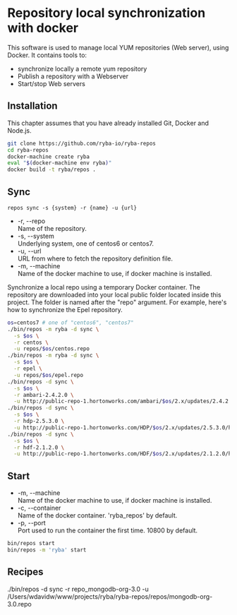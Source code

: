 
# Repository local synchronization with docker

This software is used to manage local YUM repositories (Web server), using
Docker. It contains tools to:   

*   synchronize locally a remote yum repository
*   Publish a repository with a Webserver
*   Start/stop Web servers

## Installation

This chapter assumes that you have already installed Git, Docker and Node.js.

```bash
git clone https://github.com/ryba-io/ryba-repos
cd ryba-repos
docker-machine create ryba
eval "$(docker-machine env ryba)"
docker build -t ryba/repos .
```

## Sync

`repos sync -s {system} -r {name} -u {url}`

*   -r, --repo   
    Name of the repository.   
*   -s, --system   
    Underlying system, one of centos6 or centos7.   
*   -u, --url   
    URL from where to fetch the repository definition file.   
*   -m, --machine   
    Name of the docker machine to use, if docker machine is installed.

Synchronize a local repo using a temporary Docker container. The repository are
downloaded into your local public folder located inside this project. The
folder is named after the "repo" argument. For example, here's how to
synchronize the Epel repository.

```bash
os=centos7 # one of "centos6", "centos7"
./bin/repos -m ryba -d sync \
  -s $os \
  -r centos \
  -u repos/$os/centos.repo
./bin/repos -m ryba -d sync \
  -s $os \
  -r epel \
  -u repos/$os/epel.repo
./bin/repos -d sync \
  -s $os \
  -r ambari-2.4.2.0 \
  -u http://public-repo-1.hortonworks.com/ambari/$os/2.x/updates/2.4.2.0/ambari.repo
./bin/repos -d sync \
  -s $os \
  -r hdp-2.5.3.0 \
  -u http://public-repo-1.hortonworks.com/HDP/$os/2.x/updates/2.5.3.0/hdp.repo
./bin/repos -d sync \
  -s $os \
  -r hdf-2.1.2.0 \
  -u http://public-repo-1.hortonworks.com/HDF/$os/2.x/updates/2.1.2.0/hdf.repo
```

## Start

*   -m, --machine   
    Name of the docker machine to use, if docker machine is installed.
*   -c, --container   
    Name of the docker container. 'ryba_repos' by default.
*   -p, --port   
    Port used to run the container the first time. 10800 by default.

```bash
bin/repos start
bin/repos -m 'ryba' start
```

## Recipes

./bin/repos -d sync -r repo_mongodb-org-3.0 -u /Users/wdavidw/www/projects/ryba/ryba-repos/repos/mongodb-org-3.0.repo
